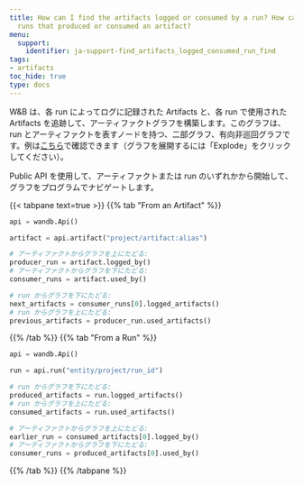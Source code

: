 ```yaml
---
title: How can I find the artifacts logged or consumed by a run? How can I find the
  runs that produced or consumed an artifact?
menu:
  support:
    identifier: ja-support-find_artifacts_logged_consumed_run_find
tags:
- artifacts
toc_hide: true
type: docs
---
```


W&B は、各 run によってログに記録された Artifacts と、各 run で使用された Artifacts を追跡して、アーティファクトグラフを構築します。このグラフは、run とアーティファクトを表すノードを持つ、二部グラフ、有向非巡回グラフです。例は[こちら](https://wandb.ai/shawn/detectron2-11/artifacts/dataset/furniture-small-val/06d5ddd4deeb2a6ebdd5/graph)で確認できます（グラフを展開するには「Explode」をクリックしてください）。

Public API を使用して、アーティファクトまたは run のいずれかから開始して、グラフをプログラムでナビゲートします。

{{< tabpane text=true >}}
{{% tab "From an Artifact" %}}

```python
api = wandb.Api()

artifact = api.artifact("project/artifact:alias")

# アーティファクトからグラフを上にたどる:
producer_run = artifact.logged_by()
# アーティファクトからグラフを下にたどる:
consumer_runs = artifact.used_by()

# run からグラフを下にたどる:
next_artifacts = consumer_runs[0].logged_artifacts()
# run からグラフを上にたどる:
previous_artifacts = producer_run.used_artifacts()
```

{{% /tab %}}
{{% tab "From a Run" %}}

```python
api = wandb.Api()

run = api.run("entity/project/run_id")

# run からグラフを下にたどる:
produced_artifacts = run.logged_artifacts()
# run からグラフを上にたどる:
consumed_artifacts = run.used_artifacts()

# アーティファクトからグラフを上にたどる:
earlier_run = consumed_artifacts[0].logged_by()
# アーティファクトからグラフを下にたどる:
consumer_runs = produced_artifacts[0].used_by()
```

{{% /tab %}}
{{% /tabpane %}}
